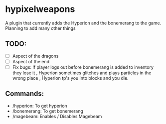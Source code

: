 # hypixelweapons
A plugin that currently adds the Hyperion and the bonemerang to the game. Planning to add many other things
## TODO:
- [ ] Aspect of the dragons 
- [ ] Aspect of the end 
- [ ] Fix bugs: If player logs out before bonemerang is added to inventory they lose it , Hyperion sometimes glitches and plays particles in the wrong place , Hyperion tp's you into blocks and you die.
## Commands:
* /hyperion: To get hyperion 
* /bonemerang: To get bonemerang 
* /magebeam: Enables / Disables Magebeam 

